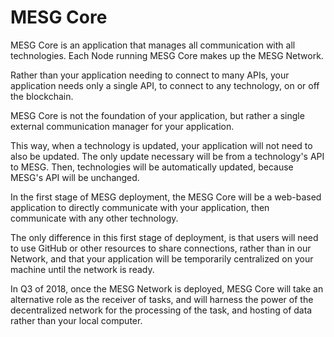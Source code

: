 # MESG Core

MESG Core is an application that manages all communication with all technologies. Each Node running MESG Core makes up the MESG Network. 

Rather than your application needing to connect to many APIs, your application needs only a single API, to connect to any technology, on or off the blockchain.

MESG Core is not the foundation of your application, but rather a single external communication manager for your application.   
  
This way, when a technology is updated, your application will not need to also be updated. The only update necessary will be from a technology's API to MESG. Then, technologies will be automatically updated, because MESG's API will be unchanged. 

In the first stage of MESG deployment, the MESG Core will be a web-based application to directly communicate with your application, then communicate with any other technology.   
  
The only difference in this first stage of deployment, is that users will need to use GitHub or other resources to share connections, rather than in our Network, and that your application will be temporarily centralized on your machine until the network is ready.

In Q3 of 2018, once the MESG Network is deployed, MESG Core will take an alternative role as the receiver of tasks, and will harness the power of the decentralized network for the processing of the task, and hosting of data rather than your local computer.

